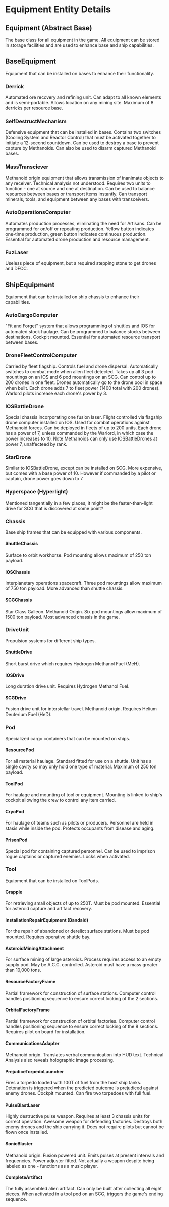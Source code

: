 # Equipment Entity Details

## Equipment (Abstract Base)
The base class for all equipment in the game. All equipment can be stored in storage facilities and are used to enhance base and ship capabilities.

## BaseEquipment
Equipment that can be installed on bases to enhance their functionality.

### Derrick
Automated ore recovery and refining unit. Can adapt to all known elements and is semi-portable. Allows location on any mining site. Maximum of 8 derricks per resource base. 

### SelfDestructMechanism
Defensive equipment that can be installed in bases. Contains two switches (Cooling System and Reactor Control) that must be activated together to initiate a 12-second countdown. Can be used to destroy a base to prevent capture by Methanoids. Can also be used to disarm captured Methanoid bases.

### MassTransciever
Methanoid origin equipment that allows transmission of inanimate objects to any receiver. Technical analysis not understood. Requires two units to function - one at source and one at destination. Can be used to balance resources between bases or transport items instantly. Can transport minerals, tools, and equipment between any bases with transceivers.

### AutoOperationsComputer
Automates production processes, eliminating the need for Artisans. Can be programmed for on/off or repeating production. Yellow button indicates one-time production, green button indicates continuous production. Essential for automated drone production and resource management.

### FuzLaser

Useless piece of equipment, but a required stepping stone to get drones and DFCC.

## ShipEquipment
Equipment that can be installed on ship chassis to enhance their capabilities.

### AutoCargoComputer
"Fit and Forget" system that allows programming of shuttles and IOS for automated stock haulage. Can be programmed to balance stocks between destinations. Cockpit mounted. Essential for automated resource transport between bases.

### DroneFleetControlComputer
Carried by fleet flagship. Controls fuel and drone dispersal. Automatically switches to combat mode when alien fleet detected. Takes up all 3 pod mountings on an IOS and 6 pod mountings on an SCG. Can control up to 200 drones in one fleet. Drones automatically go to the drone pool in space when built. Each drone adds 7 to fleet power (1400 total with 200 drones). Warlord pilots increase each drone's power by 3.

### IOSBattleDrone
Special chassis incorporating one fusion laser. Flight controlled via flagship drone computer installed on IOS. Used for combat operations against Methanoid forces. Can be deployed in fleets of up to 200 units. Each drone has a power of 7, unless commanded by the Warlord, in which case the power increases to 10. Note Methanoids can only use IOSBattleDrones at power 7, unaffecteed by rank.

### StarDrone
Similar to IOSBattleDrone, except can be installed on SCG. More expensive, but comes with a base power of 10. However if commanded by a pilot or captain, drone power goes down to 7.

### Hyperspace (Hyperlight)

Mentioned tangentially in a few places, it might be the faster-than-light drive for SCG that is discovered at some point?

### Chassis
Base ship frames that can be equipped with various components.

#### ShuttleChassis
Surface to orbit workhorse. Pod mounting allows maximum of 250 ton payload.

#### IOSChassis
Interplanetary operations spacecraft. Three pod mountings allow maximum of 750 ton payload. More advanced than shuttle chassis.

#### SCGChassis
Star Class Galleon. Methanoid Origin. Six pod mountings allow maximum of 1500 ton payload. Most advanced chassis in the game.

### DriveUnit
Propulsion systems for different ship types.

#### ShuttleDrive
Short burst drive which requires Hydrogen Methanol Fuel (MeH).

#### IOSDrive
Long duration drive unit. Requires Hydrogen Methanol Fuel.

#### SCGDrive
Fusion drive unit for interstellar travel. Methanoid origin. Requires Helium Deuterium Fuel (HeD).

### Pod
Specialized cargo containers that can be mounted on ships.

#### ResourcePod
For all material haulage. Standard fitted for use on a shuttle. Unit has a single cavity so may only hold one type of material. Maximum of 250 ton payload.

#### ToolPod
For haulage and mounting of tool or equipment. Mounting is linked to ship's cockpit allowing the crew to control any item carried.

#### CryoPod
For haulage of teams such as pilots or producers. Personnel are held in stasis while inside the pod. Protects occupants from disease and aging.

#### PrisonPod
Special pod for containing captured personnel. Can be used to imprison rogue captains or captured enemies. Locks when activated.

### Tool
Equipment that can be installed on ToolPods.

#### Grapple
For retrieving small objects of up to 250T. Must be pod mounted. Essential for asteroid capture and artifact recovery.

#### InstallationRepairEquipment (Bandaid)
For the repair of abandoned or derelict surface stations. Must be pod mounted. Requires operative shuttle bay.

#### AsteroidMiningAttachment
For surface mining of large asteroids. Process requires access to an empty supply pod. May be A.C.C. controlled. Asteroid must have a mass greater than 10,000 tons.

#### ResourceFactoryFrame
Partial framework for construction of surface stations. Computer control handles positioning sequence to ensure correct locking of the 2 sections.

#### OrbitalFactoryFrame
Partial framework for construction of orbital factories. Computer control handles positioning sequence to ensure correct locking of the 8 sections. Requires pilot on board for installation.

#### CommunicationsAdapter
Methanoid origin. Translates verbal communication into HUD text. Technical Analysis also reveals holographic image processing.

#### PrejudiceTorpedoLauncher
Fires a torpedo loaded with 100T of fuel from the host ship tanks. Detonation is triggered when the predicted outcome is prejudiced against enemy drones. Cockpit mounted. Can fire two torpedoes with full fuel.

#### PulseBlastLaser
Highly destructive pulse weapon. Requires at least 3 chassis units for correct operation. Awesome weapon for defending factories. Destroys both enemy drones and the ship carrying it. Does not require pilots but cannot be flown once installed.

#### SonicBlaster
Methanoid origin. Fusion powered unit. Emits pulses at present intervals and frequencies. Power adjuster fitted. Not actually a weapon despite being labeled as one - functions as a music player.

#### CompleteArtifact
The fully assembled alien artifact. Can only be built after collecting all eight pieces. When activated in a tool pod on an SCG, triggers the game's ending sequence. 
